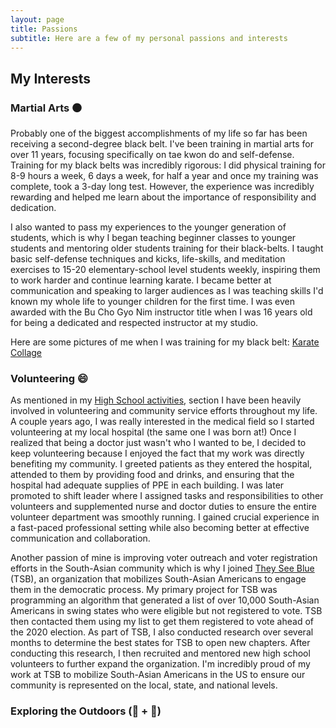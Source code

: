 ```yaml
---
layout: page
title: Passions
subtitle: Here are a few of my personal passions and interests
---
```


## My Interests

### Martial Arts ⚫

Probably one of the biggest accomplishments of my life so far has been receiving a second-degree black belt. I've been training in martial arts for over 11 years, focusing specifically on tae kwon do and self-defense. Training for my black belts was incredibly rigorous: I did physical training for 8-9 hours a week, 6 days a week, for half a year and once my training was complete, took a 3-day long test. However, the experience was incredibly rewarding and helped me learn about the importance of responsibility and dedication.

I also wanted to pass my experiences to the younger generation of students, which is why I began teaching beginner classes to younger students and mentoring older students training for their black-belts. I taught basic self-defense techniques and kicks, life-skills, and meditation exercises to 15-20 elementary-school level students weekly, inspiring them to work harder and continue learning karate. I became better at communication and speaking to larger audiences as I was teaching skills I'd known my whole life to younger children for the first time. I was even awarded with the Bu Cho Gyo Nim instructor title when I was 16 years old for being a dedicated and respected instructor at my studio.

Here are some pictures of me when I was training for my black belt: [Karate Collage](https://ronithgan.github.io/collage5.jpg)


### Volunteering 😄

As mentioned in my [High School activities](https://ronithgan.github.io/education/), section I have been heavily involved in volunteering and community service efforts throughout my life. A couple years ago, I was really interested in the medical field so I started volunteering at my local hospital (the same one I was born at!) Once I realized that being a doctor just wasn't who I wanted to be, I decided to keep volunteering because I enjoyed the fact that my work was directly benefiting my community. I greeted patients as they entered the hospital, attended to them by providing food and drinks, and ensuring that the hospital had adequate supplies of PPE in each building. I was later promoted to shift leader where I assigned tasks and responsibilities to other volunteers and supplemented nurse and doctor duties to ensure the entire volunteer department was smoothly running. I gained crucial experience in a fast-paced professional setting while also becoming better at effective communication and collaboration.

Another passion of mine is improving voter outreach and voter registration efforts in the South-Asian community which is why I joined [They See Blue](https://www.theyseeblue.org/) (TSB), an organization that mobilizes South-Asian Americans to engage them in the democratic process. My primary project for TSB was programming an algorithm that generated a list of over 10,000 South-Asian Americans in swing states who were eligible but not registered to vote. TSB then contacted them using my list to get them registered to vote ahead of the 2020 election. As part of TSB, I also conducted research over several months to determine the best states for TSB to open new chapters. After conducting this research, I then recruited and mentored new high school volunteers to further expand the organization. I'm incredibly proud of my work at TSB to mobilize South-Asian Americans in the US to ensure our community is represented on the local, state, and national levels. 

### Exploring the Outdoors (🏃 + 🥾)

